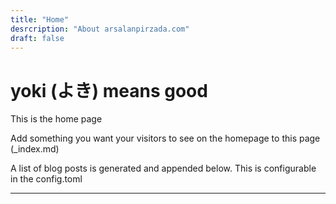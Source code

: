 ```yaml
---
title: "Home"
desrcription: "About arsalanpirzada.com"
draft: false
---
```

# yoki (よき) means good

This is the home page

Add something you want your visitors to see on the homepage to this page (_index.md)

A list of blog posts is generated and appended below. This is configurable in the config.toml

---